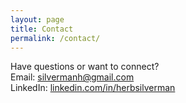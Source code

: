 ```yaml
---
layout: page
title: Contact
permalink: /contact/
---
```


Have questions or want to connect?  
Email: [silvermanh@gmail.com](mailto:silvermanh@gmail.com)  
LinkedIn: [linkedin.com/in/herbsilverman](https://linkedin.com/in/herbsilverman)
